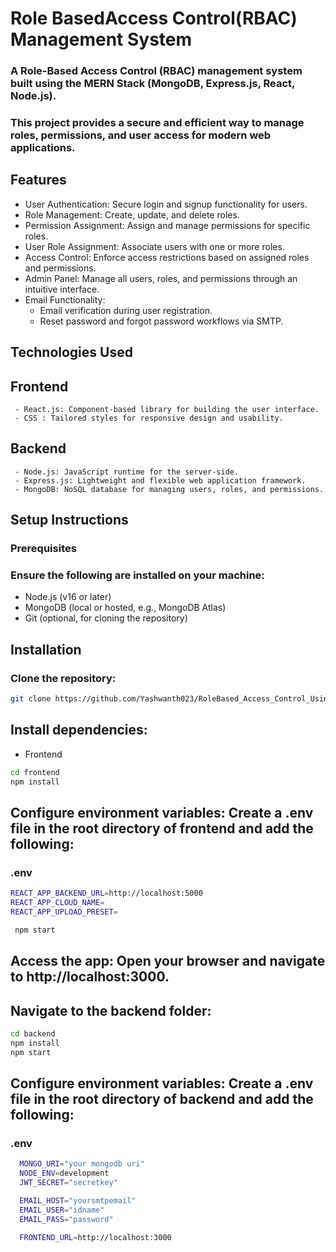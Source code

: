 # Role BasedAccess Control(RBAC) Management System

  ### A Role-Based Access Control (RBAC) management system built using the MERN Stack (MongoDB, Express.js, React, Node.js). 
  ### This project provides a secure and efficient way to manage roles, permissions, and user access for modern web applications.

## Features
 - User Authentication: Secure login and signup functionality for users.
 - Role Management: Create, update, and delete roles.
 - Permission Assignment: Assign and manage permissions for specific roles.
 - User Role Assignment: Associate users with one or more roles.
 - Access Control: Enforce access restrictions based on assigned roles and permissions.
 - Admin Panel: Manage all users, roles, and permissions through an intuitive interface.
 - Email Functionality:
   -  Email verification during user registration.
   -  Reset password and forgot password workflows via SMTP.

## Technologies Used

  ## Frontend
     - React.js: Component-based library for building the user interface.
     - CSS : Tailored styles for responsive design and usability.

  ## Backend
     - Node.js: JavaScript runtime for the server-side.
     - Express.js: Lightweight and flexible web application framework.
     - MongoDB: NoSQL database for managing users, roles, and permissions.

## Setup Instructions
### Prerequisites

### Ensure the following are installed on your machine:

- Node.js (v16 or later)
- MongoDB (local or hosted, e.g., MongoDB Atlas)
- Git (optional, for cloning the repository)

## Installation
  ### Clone the repository:

  ```bash
  git clone https://github.com/Yashwanth023/RoleBased_Access_Control_Using_Nodejs.git
  ```

  ## Install dependencies:
  - Frontend
  ```bash
  cd frontend
  npm install
  ``` 
## Configure environment variables: Create a .env file in the root directory of frontend and add the following:

### .env
  ```bash
  REACT_APP_BACKEND_URL=http://localhost:5000
  REACT_APP_CLOUD_NAME=
  REACT_APP_UPLOAD_PRESET=
  ```

 ```bash
  npm start
  ```

## Access the app: Open your browser and navigate to http://localhost:3000.

## Navigate to the backend folder:
  ```bash
  cd backend
  npm install
  npm start
  ```
## Configure environment variables: Create a .env file in the root directory of backend and add the following:

### .env
  ```bash
    MONGO_URI="your mongodb uri"
    NODE_ENV=development
    JWT_SECRET="secretkey"

    EMAIL_HOST="yoursmtpemail"
    EMAIL_USER="idname"
    EMAIL_PASS="password"

    FRONTEND_URL=http://localhost:3000
  ```
